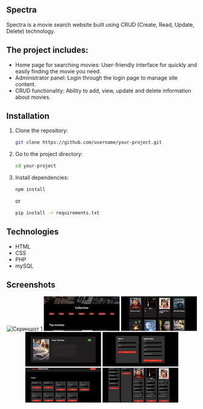 ## Spectra

Spectra is a movie search website built using CRUD (Create, Read, Update, Delete) technology.



## The project includes:

- Home page for searching movies: User-friendly interface for quickly and easily finding the movie you need.
- Administrator panel: Login through the login page to manage site content.
- CRUD functionality: Ability to add, view, update and delete information about movies.



## Installation

1. Clone the repository:
    ```bash
    git clone https://github.com/username/your-project.git
    ```
2. Go to the project directory:
    ```bash
    cd your-project
    ```
3. Install dependencies:
    ```bash
    npm install
    ```
    or
    ```bash
    pip install -r requirements.txt
    ```


## Technologies

- HTML
- CSS
- PHP 
- mySQL



## Screenshots
<p align="center">
  <img src="images/readme1.png" alt="Скриншот 1" width="200"/>
  <img src="images/readme2.png" alt="Скриншот 2" width="200"/>
  <img src="images/readme3.png" alt="Скриншот 3" width="200"/>
  <img src="images/readme4.png" alt="Скриншот 3" width="200"/>
  <img src="images/readme5.png" alt="Скриншот 3" width="200"/>
  <img src="images/readme6.png" alt="Скриншот 3" width="200"/>
  <img src="images/readme7.png" alt="Скриншот 3" width="200"/>
</p>
